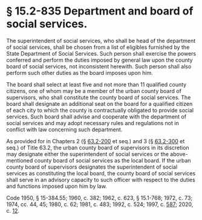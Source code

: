 # § 15.2-835 Department and board of social services.

<p>The superintendent of social services, who shall be head of the department of social services, shall be chosen from a list of eligibles furnished by the State Department of Social Services. Such person shall exercise the powers conferred and perform the duties imposed by general law upon the county board of social services, not inconsistent herewith. Such person shall also perform such other duties as the board imposes upon him.</p><p>The board shall select at least five and not more than 11 qualified county citizens, one of whom may be a member of the urban county board of supervisors, who shall constitute the county board of social services. The board shall designate an additional seat on the board for a qualified citizen of each city to which the county is contractually obligated to provide social services. Such board shall advise and cooperate with the department of social services and may adopt necessary rules and regulations not in conflict with law concerning such department.</p><p>As provided for in Chapters 2 (§ <a href='/vacode/63.2-200/'>63.2-200</a> et seq.) and 3 (§ <a href='/vacode/63.2-300/'>63.2-300</a> et seq.) of Title 63.2, the urban county board of supervisors in its discretion may designate either the superintendent of social services or the above-mentioned county board of social services as the local board. If the urban county board of supervisors designates the superintendent of social services as constituting the local board, the county board of social services shall serve in an advisory capacity to such officer with respect to the duties and functions imposed upon him by law.</p><p>Code 1950, § 15-384.55; 1960, c. 382; 1962, c. 623, § 15.1-768; 1972, c. 73; 1974, cc. 44, 45; 1980, c. 62; 1981, c. 483; 1992, c. 524; 1997, c. <a href='http://lis.virginia.gov/cgi-bin/legp604.exe?971+ful+CHAP0587'>587</a>; 2020, c. <a href='http://lis.virginia.gov/cgi-bin/legp604.exe?201+ful+CHAP0012'>12</a>.</p>